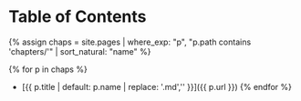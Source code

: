 # Table of Contents

{% assign chaps = site.pages
  | where_exp: "p", "p.path contains 'chapters/'"
  | sort_natural: "name" %}

{% for p in chaps %}
- [{{ p.title | default: p.name | replace: '.md','' }}]({{ p.url }})
{% endfor %}
